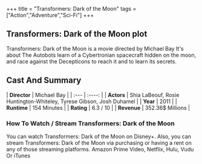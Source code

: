 +++
title = "Transformers: Dark of the Moon"
tags = ["Action","Adventure","Sci-Fi"]
+++
## Transformers: Dark of the Moon plot
Transformers: Dark of the Moon is a movie directed by Michael Bay It's about The Autobots learn of a Cybertronian spacecraft hidden on the moon, and race against the Decepticons to reach it and to learn its secrets.
## Cast And Summary
| **Director**      | Michael Bay |
    | :---        |    :----:   |
    |  **Actors** | Shia LaBeouf, Rosie Huntington-Whiteley, Tyrese Gibson, Josh Duhamel |
    | **Year**   | 2011    |
    |  **Runtime** | 154 Minutes |
    |  **Rating** | 6.3 / 10 | 
    |  **Revenue** | 352.36$ Millions |
### How To Watch / Stream Transformers: Dark of the Moon
You can watch Transformers: Dark of the Moon on Disney+.
Also, you can stream Transformers: Dark of the Moon via purchasing or having a rent on any of those streaming platforms.
Amazon Prime Video, Netflix, Hulu, Vudu Or iTunes